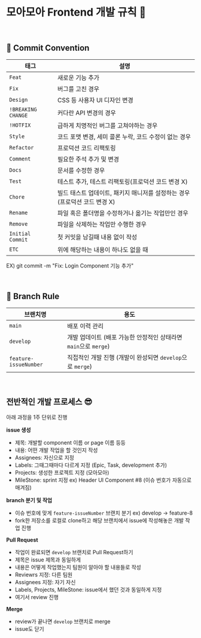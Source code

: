 # 모아모아 Frontend 개발 규칙 🐷

<br/>

## 📌 Commit Convention

| **태그**           | **설명**                                                                  |
| ------------------ | ------------------------------------------------------------------------- |
| `Feat`             | 새로운 기능 추가                                                          |
| `Fix`              | 버그를 고친 경우                                                          |
| `Design`           | CSS 등 사용자 UI 디자인 변경                                              |
| `!BREAKING CHANGE` | 커다란 API 변경의 경우                                                    |
| `!HOTFIX`          | 급하게 치명적인 버그를 고쳐야하는 경우                                    |
| `Style`            | 코드 포맷 변경, 세미 콜론 누락, 코드 수정이 없는 경우                     |
| `Refactor`         | 프로덕션 코드 리팩토링                                                    |
| `Comment`          | 필요한 주석 추가 및 변경                                                  |
| `Docs`             | 문서를 수정한 경우                                                        |
| `Test`             | 테스트 추가, 테스트 리팩토링(프로덕션 코드 변경 X)                        |
| `Chore`            | 빌드 태스트 업데이트, 패키지 매니저를 설정하는 경우(프로덕션 코드 변경 X) |
| `Rename`           | 파일 혹은 폴더명을 수정하거나 옮기는 작업만인 경우                        |
| `Remove`           | 파일을 삭제하는 작업만 수행한 경우                                        |
| `Initial Commit`   | 첫 커밋을 남길때 내용 없이 작성                                           |
| `ETC`              | 위에 해당하는 내용이 하나도 없을 때                                       |

EX) git commit -m "Fix: Login Component 기능 추가"

<br/>

## 📌 Branch Rule

| **브랜치명**          | **용도**                                                         |
| --------------------- | ---------------------------------------------------------------- |
| `main`                | 배포 이력 관리                                                   |
| `develop`             | 개발 업데이트 (배포 가능한 안정적인 상태라면 `main`으로 `merge`) |
| `feature-issueNumber` | 직접적인 개발 진행 (개발이 완성되면 `develop`으로 `merge`)       |

<br/>

## 전반적인 개발 프로세스 😎

아래 과정을 1주 단위로 진행

**issue 생성**

- 제목: 개발할 component 이름 or page 이름 등등
- 내용: 어떤 개발 작업을 할 것인지 작성
- Assignees: 자신으로 지정
- Labels: 그때그때마다 다르게 지정 (Epic, Task, development 추가)
- Projects: 생성한 프로젝트 지정 (모아모아)
- MileStone: sprint 지정
  ex) Header UI Component #8 (이슈 번호가 자동으로 매겨짐)

**branch 분기 및 작업**

- 이슈 번호에 맞게 `feature-issueNumber` 브랜치 분기 ex) develop -> feature-8
- fork한 저장소를 로컬로 clone하고 해당 브랜치에서 issue에 작성해놓은 개발 작업 진행

**Pull Request**

- 작업이 완료되면 `develop` 브랜치로 Pull Request하기
- 제목은 issue 제목과 동일하게
- 내용은 어떻게 작업했는지 팀원이 알아야 할 내용들로 작성
- Reviewrs 지정: 다른 팀원
- Assignees 지정: 자기 자신
- Labels, Projects, MileStone: issue에서 했던 것과 동일하게 지정
- 여기서 review 진행

**Merge**

- review가 끝나면 `develop` 브랜치로 merge
- issue도 닫기
